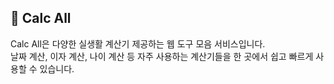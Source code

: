 ## 🧮 Calc All
Calc All은 다양한 실생활 계산기 제공하는 웹 도구 모음 서비스입니다.  
날짜 계산, 이자 계산, 나이 계산 등 자주 사용하는 계산기들을 한 곳에서 쉽고 빠르게 사용할 수 있습니다.
